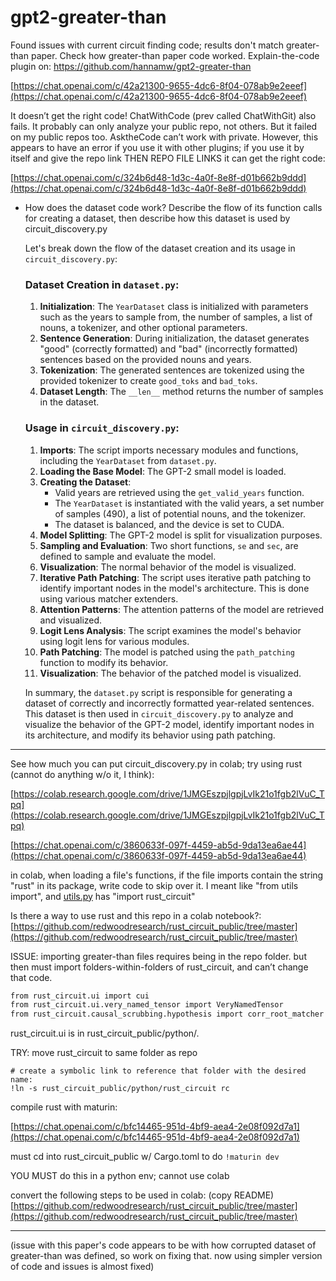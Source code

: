 # gpt2-greater-than

Found issues with current circuit finding code; results don't match greater-than paper. Check how greater-than paper code worked. Explain-the-code plugin on: https://github.com/hannamw/gpt2-greater-than

[https://chat.openai.com/c/42a21300-9655-4dc6-8f04-078ab9e2eeef](https://chat.openai.com/c/42a21300-9655-4dc6-8f04-078ab9e2eeef)

It doesn’t get the right code! ChatWithCode (prev called ChatWithGit) also fails. It probably can only analyze your public repo, not others. But it failed on my public repos too. AsktheCode can’t work with private. However, this appears to have an error if you use it with other plugins; if you use it by itself and give the repo link THEN REPO FILE LINKS it can get the right code:

[https://chat.openai.com/c/324b6d48-1d3c-4a0f-8e8f-d01b662b9ddd](https://chat.openai.com/c/324b6d48-1d3c-4a0f-8e8f-d01b662b9ddd)

- How does the dataset code work? Describe the flow of its function calls for creating a dataset, then describe how this dataset is used by circuit_discovery.py
    
    Let's break down the flow of the dataset creation and its usage in `circuit_discovery.py`:
    
    ### Dataset Creation in `dataset.py`:
    
    1. **Initialization**: The `YearDataset` class is initialized with parameters such as the years to sample from, the number of samples, a list of nouns, a tokenizer, and other optional parameters.
    2. **Sentence Generation**: During initialization, the dataset generates "good" (correctly formatted) and "bad" (incorrectly formatted) sentences based on the provided nouns and years.
    3. **Tokenization**: The generated sentences are tokenized using the provided tokenizer to create `good_toks` and `bad_toks`.
    4. **Dataset Length**: The `__len__` method returns the number of samples in the dataset.
    
    ### Usage in `circuit_discovery.py`:
    
    1. **Imports**: The script imports necessary modules and functions, including the `YearDataset` from `dataset.py`.
    2. **Loading the Base Model**: The GPT-2 small model is loaded.
    3. **Creating the Dataset**:
        - Valid years are retrieved using the `get_valid_years` function.
        - The `YearDataset` is instantiated with the valid years, a set number of samples (490), a list of potential nouns, and the tokenizer.
        - The dataset is balanced, and the device is set to CUDA.
    4. **Model Splitting**: The GPT-2 model is split for visualization purposes.
    5. **Sampling and Evaluation**: Two short functions, `se` and `sec`, are defined to sample and evaluate the model.
    6. **Visualization**: The normal behavior of the model is visualized.
    7. **Iterative Path Patching**: The script uses iterative path patching to identify important nodes in the model's architecture. This is done using various matcher extenders.
    8. **Attention Patterns**: The attention patterns of the model are retrieved and visualized.
    9. **Logit Lens Analysis**: The script examines the model's behavior using logit lens for various modules.
    10. **Path Patching**: The model is patched using the `path_patching` function to modify its behavior.
    11. **Visualization**: The behavior of the patched model is visualized.
    
    In summary, the `dataset.py` script is responsible for generating a dataset of correctly and incorrectly formatted year-related sentences. This dataset is then used in `circuit_discovery.py` to analyze and visualize the behavior of the GPT-2 model, identify important nodes in its architecture, and modify its behavior using path patching.
    

---

See how much you can put circuit_discovery.py in colab; try using rust (cannot do anything w/o it, I think):

[https://colab.research.google.com/drive/1JMGEszpjlgpjLvIk21o1fgb2lVuC_Tpq](https://colab.research.google.com/drive/1JMGEszpjlgpjLvIk21o1fgb2lVuC_Tpq)

[https://chat.openai.com/c/3860633f-097f-4459-ab5d-9da13ea6ae44](https://chat.openai.com/c/3860633f-097f-4459-ab5d-9da13ea6ae44)

in colab, when loading a file's functions, if the file imports contain the string "rust" in its package, write code to skip over it. I meant like "from utils import", and [utils.py](http://utils.py/) has "import rust_circuit"

Is there a way to use rust and this repo in a colab notebook?:
[https://github.com/redwoodresearch/rust_circuit_public/tree/master](https://github.com/redwoodresearch/rust_circuit_public/tree/master)

ISSUE: importing greater-than files requires being in the repo folder. but then must import folders-within-folders of rust_circuit, and can’t change that code. 

```latex
from rust_circuit.ui import cui
from rust_circuit.ui.very_named_tensor import VeryNamedTensor
from rust_circuit.causal_scrubbing.hypothesis import corr_root_matcher
```

rust_circuit.ui is in rust_circuit_public/python/.

TRY: move rust_circuit to same folder as repo

```
# create a symbolic link to reference that folder with the desired name:
!ln -s rust_circuit_public/python/rust_circuit rc
```

compile rust with maturin:

[https://chat.openai.com/c/bfc14465-951d-4bf9-aea4-2e08f092d7a1](https://chat.openai.com/c/bfc14465-951d-4bf9-aea4-2e08f092d7a1)

must cd into rust_circuit_public w/ Cargo.toml to do `!maturin dev`

YOU MUST do this in a python env; cannot use colab

convert the following steps to be used in colab: (copy README) [https://github.com/redwoodresearch/rust_circuit_public/tree/master](https://github.com/redwoodresearch/rust_circuit_public/tree/master)

---

(issue with this paper's code appears to be with how corrupted dataset of greater-than was defined, so work on fixing that. now using simpler version of code and issues is almost fixed)